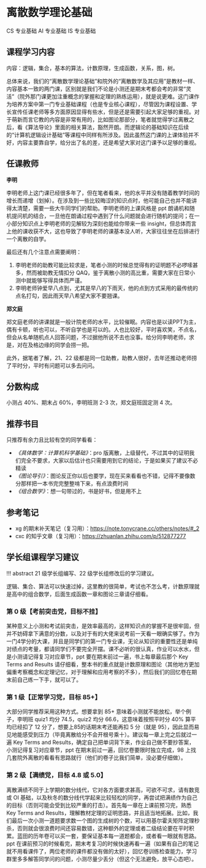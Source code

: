 # 离散数学理论基础
<div class="badges">
<span class="badge cs-badge">CS 专业基础</span>
<span class="badge ai-badge">AI 专业基础</span>
<span class="badge is-badge">IS 专业基础</span>
</div>

## 课程学习内容
内容：逻辑，集合，基本的算法，计数原理，生成函数，关系，图，树。

总体来说，我们的“离散数学理论基础”和院外的“离散数学及其应用”是教材一样、内容基本一致的两门课，区别就是我们不论是小测还是期末考都会考的非常“灵活”（院外那门课更加注重概念的掌握和定理的熟练运用），就是说更难。这门课作为培养方案中第一门专业基础课程（也是专业核心课程），尽管因为课程设置、学长宣传任课老师等多方面原因显得有些水，但是还是需要引起大家足够的重视。对于萌新而言它教的内容是非常有用的，比如图论那部分，笔者就觉得学过离散之后，看《算法导论》里面的相关算法，豁然开朗。而逻辑论的基础知识在后续的“计算机逻辑设计基础”等课程中同样有所涉及。因此虽然这门课的上课体验并不好，内容主要靠自学，给分出了名的差，还是希望大家对这门课予以足够的重视。

## 任课教师
**李明**

李明老师上这门课已经很多年了，但在笔者看来，他的水平并没有随着教学时间的增长而递增（划掉）。在涉及到一些比较晦涩的知识点时，他可能自己也并不能讲得太清楚，需要一些大牛同学们的帮助。李明老师的上课风格是 ppt 朗诵机和随机提问机的结合，一旦他在朗诵过程中遇到了什么问题就会进行随机的提问；在一小部分知识点上李明老师的见解较为深刻也能给你带来一些 insight，但总体而言上他的课收获不大，这也导致了李明老师的课基本没人听，大家往往坐在后排进行一个离散的自学。

最后还有几个注意点需要阐明：

1. 李明老师的助教可能比较求是，笔者小测的时候总觉得有的证明题不必啰嗦甚多，然而被助教无情扣分 QAQ，鉴于离散小测的高比重，需要大家在日常小测中就能够写得具体而严谨。
2. 李明老师钟爱早八点到，尤其是早八的下雨天，他的点到方式采用的最传统的点名打勾，因此雨天早八希望大家不要翘课。

**郑文庭**

郑文庭老师的讲课就是一般计院老师的水平，比较催眠。内容也是以读PPT为主，偶有卡顿，听也可以，不听自学也是可以的。人也比较好，平时喜欢笑，不点名，但会从名单随机点人回答问题，不过据他所说不去也没事。给分同李明老师，求是，对在及格边缘的同学会捞一把。

此外，据笔者了解，21、22 级都是同一位助教，助教人很好，去年还推动老师捞了平时分，平时有问题可以多去问问。

## 分数构成
小测占 40%、期末占 60%，李明班测 2-3 次，郑文庭班固定测 4 次。

## 推荐书目
只推荐有余力且比较有空的同学看看：

- *《具体数学：计算机科学基础》*：pro 版离散，上级替代，不过其中的证明我们完全不要求，大家以后估计也只需要用到它的结论，于是如果买了建议不必精读
- *《图论导引》*：图论反正你以后也要学，现在买来看看也不错，记得不要像数分那样把一本书完完整整啃下来，有点浪费时间
- *《组合数学》*：想一句带过的，书是好书，但是用不上

## 参考笔记
- xg 的期末补天笔记（复习用）：https://note.tonycrane.cc/others/notes/#_2
- cxc 的知乎文章（复习用）：https://zhuanlan.zhihu.com/p/512877277

## 学长组课程学习建议

!!! abstract
    21 级学长组编写、22 级学长组修改后的学习建议。

逻辑、集合、算法可以快速过掉，这里教的很简单，考试也不怎么考，计数原理就是高中的组合数学，后面生成函数一章和图论三章请仔细看。
 
### 第 0 级【考前突击党，目标不挂】

某种意义上小测和考试前突击，是效率最高的，这样知识点的掌握不是很牢固，但并不妨碍拿下满意的分数，以及对于有的大佬来说考前一天看一眼确实够了。作为一门4学分的大课，并且是同学们的第一门专业课，无论从知识的重要性还是单纯对绩点的考量，都请同学们不要完全开摆。课不必听的很认真，作业可以水水，但是小测请记得复习对应章节，ppt 要在期末前过一遍，书上每章最后那个 Key Terms and Results 请仔细看，整本书的重点就是计数原理和图论（其他地方更加偏重考察概念和定理记忆，对于理解和应用考察的不多），然后我们的回忆卷在期末前自己练一下手，就可以了。

### 第 1 级【正常学习党，目标 85+】

大部分同学推荐采用这种方式。想要拿到 85+ 意味着小测就不能放松，举个例子，李明班 quiz1 均分 74.5，quiz2 均分 66.6，这意味着按照平时分 40% 算平均已经扣了 12 分了，想要上85的话期末考还能再扣 5 分（就是 95），因此显而易见地能感受到压力（毕竟离散给分不会开根号乘十）。建议每一章上完之后就过一遍 Key Terms and Results，确定自己把单词背下来，作业自己做不要抄答案，小测记得复习对应章节，ppt 在期末前过一遍，回忆卷要限时独立完成，98 上找几套院外离散的看看有思路就行（他们的卷子比我们简单，没必要仔细做）。

### 第 2 级【满绩党，目标 4.8 或 5.0】

离散满绩不同于上学期的数分线代，它对各方面要求甚高，可欲不可求，请有数竞或 OI 基础，以及秋冬的数分线代学起来比较轻松的同学，再尝试把满绩作为自己的目标（否则可能会受到比较严重的打击）。首先每一章在上课前预习完，熟悉 Key Terms and Results，理解教材定理的证明思路，并且适当地拓展。比如，我们最后一次小测一道题要求数一个图的生成树的个数，可以用基尔霍夫矩阵定理秒杀，否则就会很浪费时间还容易数错，这种额外的定理或者二级结论要在平时积累。蓝田的历年卷可以买一套，要保证基本每一道题都会，或者看一眼就有思路。ppt 在课前预习的时候看完，期末考复习的时候快速再看一遍（如果有自己的笔记就不用看课件了，两位老师的课件都没有做的太好），回忆卷训练检查能力，学习群里多多解答同学问的问题，小测尽量少丢分（但这个无法避免，放平心态吧）。
